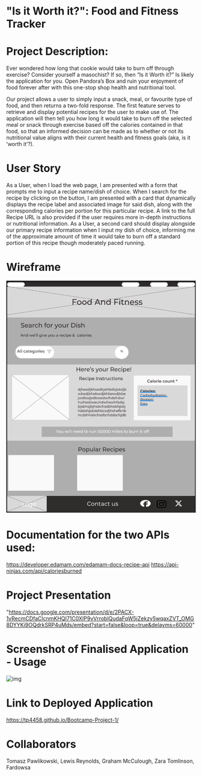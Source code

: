 # "Is it Worth it?": Food and Fitness Tracker

# Project Description:

Ever wondered how long that cookie would take to burn off through exercise? Consider yourself a masochist? If so, then “Is it Worth it?” Is likely the application for you. Open Pandora’s Box and ruin your enjoyment of food forever after with this one-stop shop health and nutritional tool.

Our project allows a user to simply input a snack, meal, or favourite type of food, and then returns a two-fold response. The first feature serves to retrieve and display potential recipes for the user to make use of. The application will then tell you how long it would take to burn off the selected meal or snack through exercise based off the calories contained in that food, so that an informed decision can be made as to whether or not its nutritional value aligns with their current health and fitness goals (aka, is it ‘worth it’?).

# User Story

As a User, when I load the web page, 
I am presented with a form that prompts me to input a recipe name/dish of choice.
When I search for the recipe by clicking on the button,
I am presented with a card that dynamically displays the recipe label and associated image for said dish, along with the corresponding calories per portion for this particular recipe. A link to the full Recipe URL is also provided if the user requires more in-depth instructions or nutritional information.
As a User, a second card should display alongside our primary recipe information when I input my dish of choice, informing me of the approximate amount of time it would take to burn off a standard portion of this recipe though moderately paced running.

# Wireframe

![img](./assets/images/Wireframe.png)

# Documentation for the two APIs used:

https://developer.edamam.com/edamam-docs-recipe-api
https://api-ninjas.com/api/caloriesburned

# Project Presentation

"https://docs.google.com/presentation/d/e/2PACX-1vRecmCDfaClcnmKHQI71C0XIP9vVrroblQudaFqW5jZekzy5wqaxZVT_OMG8DYYKi9OQdrkSRP4uMds/embed?start=false&loop=true&delayms=60000"

# Screenshot of Finalised Application - Usage

![img](/assets/images/Is%20it%20Worth%20it%20-%20usage.gif)

# Link to Deployed Application

https://tp4458.github.io/Bootcamp-Project-1/

# Collaborators

Tomasz Pawlikowski, Lewis Reynolds, Graham McCulough, Zara Tomlinson, Fardowsa
